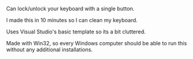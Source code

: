 Can lock/unlock your keyboard with a single button. 

I made this in 10 minutes so I can clean my keyboard.

Uses Visual Studio's basic template so its a bit cluttered.

Made with Win32, so every Windows computer should be able to run this without any additional installations.
